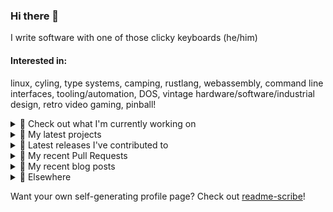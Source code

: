 ### Hi there 👋

I write software with one of those clicky keyboards (he/him)

#### Interested in:
linux, cyling, type systems, camping, rustlang, webassembly, command line interfaces, tooling/automation, DOS, vintage hardware/software/industrial design, retro video gaming, pinball!

<details><summary>👀 Check out what I'm currently working on</summary><br />

- [MetaMask/metamask-mobile](https://github.com/MetaMask/metamask-mobile) - Mobile web browser providing access to websites that use the Ethereum blockchain (today)
- [MetaMask/controllers](https://github.com/MetaMask/controllers) - Collection of platform-agnostic modules for creating secure data models for cryptocurrency wallets (6 days ago)
- [MetaMask/metamask-extension](https://github.com/MetaMask/metamask-extension) - :globe_with_meridians: :electric_plug: The MetaMask browser extension enables browsing Ethereum blockchain enabled websites (1 week ago)
- [rickycodes/card](https://github.com/rickycodes/card) - npx business card built with rust targeting wasm (3 weeks ago)
- [MetaMask/action-npm-publish](https://github.com/MetaMask/action-npm-publish) - GitHub Action to publish to NPM (3 weeks ago)
</details>

<details><summary>🌱 My latest projects</summary><br />

- [rickycodes/kitties](https://github.com/rickycodes/kitties) - micro site to browse CryptoKitties
- [rickycodes/pve-no-subscription](https://github.com/rickycodes/pve-no-subscription) - Proxmox VE No-Subscription Removal
- [rickycodes/ftse-rs](https://github.com/rickycodes/ftse-rs) - scrape and filter hl.co.uk market summaries
- [rickycodes/card](https://github.com/rickycodes/card) - npx business card built with rust targeting wasm
- [rickycodes/dat-proxy-browser](https://github.com/rickycodes/dat-proxy-browser) - Rough sketch of a decentralised (supporting DAT) mobile web browser built with react-native
</details>

<details><summary>🔭 Latest releases I've contributed to</summary><br />

- [MetaMask/metamask-extension](https://github.com/MetaMask/metamask-extension) ([v10.13.0](https://github.com/MetaMask/metamask-extension/releases/tag/v10.13.0), today) - :globe_with_meridians: :electric_plug: The MetaMask browser extension enables browsing Ethereum blockchain enabled websites
- [MetaMask/metamask-mobile](https://github.com/MetaMask/metamask-mobile) ([v5.0.0](https://github.com/MetaMask/metamask-mobile/releases/tag/v5.0.0), today) - Mobile web browser providing access to websites that use the Ethereum blockchain
- [MetaMask/controllers](https://github.com/MetaMask/controllers) ([v28.0.0](https://github.com/MetaMask/controllers/releases/tag/v28.0.0), 5 days ago) - Collection of platform-agnostic modules for creating secure data models for cryptocurrency wallets
- [rickycodes/card](https://github.com/rickycodes/card) ([v1.5.8](https://github.com/rickycodes/card/releases/tag/v1.5.8), 3 weeks ago) - npx business card built with rust targeting wasm
- [MetaMask/action-npm-publish](https://github.com/MetaMask/action-npm-publish) ([v1.0.0](https://github.com/MetaMask/action-npm-publish/releases/tag/v1.0.0), 3 weeks ago) - GitHub Action to publish to NPM
</details>

<details><summary>🔨 My recent Pull Requests</summary><br />

- [bump crowdin/github-action](https://github.com/MetaMask/metamask-extension/pull/14475) on [MetaMask/metamask-extension](https://github.com/MetaMask/metamask-extension) (today)
- [bump crowdin/github-action](https://github.com/MetaMask/metamask-mobile/pull/4128) on [MetaMask/metamask-mobile](https://github.com/MetaMask/metamask-mobile) (today)
- [bump `actions/checkout` to `v3`](https://github.com/MetaMask/metamask-mobile/pull/4127) on [MetaMask/metamask-mobile](https://github.com/MetaMask/metamask-mobile) (today)
- [remove async vuln from resolutions and skip instead](https://github.com/MetaMask/metamask-mobile/pull/4124) on [MetaMask/metamask-mobile](https://github.com/MetaMask/metamask-mobile) (today)
- [Update publish instructions](https://github.com/MetaMask/controllers/pull/779) on [MetaMask/controllers](https://github.com/MetaMask/controllers) (1 week ago)
</details>

<details><summary>📜 My recent blog posts</summary><br />

- [Publishing my Website to the peer-to-peer Web](//ricky.codes/blog/posts/publishing-to-the-peer-to-peer-web/) (3 years ago)
</details>

<details><summary>🔗 Elsewhere</summary><br />

- Web: https://ricky.codes
- Twitter: https://twitter.com/rickycodes
- Blog: https://ricky.codes/blog
</details>

Want your own self-generating profile page? Check out [readme-scribe](https://github.com/muesli/readme-scribe)!

